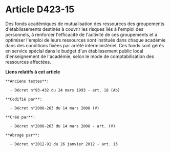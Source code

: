 # Article D423-15

Des fonds académiques de mutualisation des ressources des groupements d'établissements destinés à couvrir les risques liés à
l'emploi des personnels, à renforcer l'efficacité de l'activité de ces groupements et à optimiser l'emploi de leurs
ressources sont institués dans chaque académie dans des conditions fixées par arrêté interministériel. Ces fonds sont gérés
en service spécial dans le budget d'un établissement public local d'enseignement de l'académie, selon le mode de
comptabilisation des ressources affectées.

**Liens relatifs à cet article**

	**Anciens textes**:

	  - Décret n°93-432 du 24 mars 1993 - art. 18 (Ab)

	**Codifié par**:

	  - Décret n°2008-263 du 14 mars 2008 (V)

	**Créé par**:

	  - Décret n°2008-263 du 14 mars 2008 - art. (V)

	**Abrogé par**:

	  - Décret n°2012-91 du 26 janvier 2012 - art. 13
